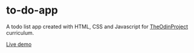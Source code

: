 # to-do-app

A todo list app created with HTML, CSS and Javascript for [TheOdinProject](https://www.theodinproject.com) curriculum.

[Live demo](https://confett0.github.io/to-do-app/)
